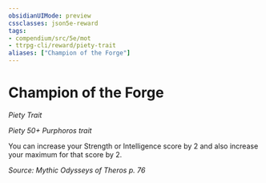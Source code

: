 ```yaml
---
obsidianUIMode: preview
cssclasses: json5e-reward
tags:
- compendium/src/5e/mot
- ttrpg-cli/reward/piety-trait
aliases: ["Champion of the Forge"]
---
```

# Champion of the Forge
*Piety Trait*  

*Piety 50+ Purphoros trait*

You can increase your Strength or Intelligence score by 2 and also increase your maximum for that score by 2.

*Source: Mythic Odysseys of Theros p. 76*